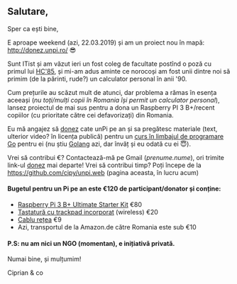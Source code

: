 ## Salutare,

Sper ca ești bine,

E aproape weekend (azi, 22.03.2019) și am un proiect nou în mapă: http://donez.unpi.ro/ 😎

Sunt ITist și am văzut ieri un fost coleg de facultate postînd o poză cu primul lui [HC'85](https://duckduckgo.com/?q=hc+85+calculator+romanesc&iax=images&ia=images&iaf=type%3Aphoto-photo), și mi-am adus aminte ce norocoși am fost unii dintre noi să primim (de la părinti, rude?) un calculator personal în anii '90.

Cum prețurile au scăzut mult de atunci, dar problema a rămas în esența aceeași (_nu toți/mulți copii în Romania își permit un calculator personal_), lansez proiectul de mai sus pentru a dona un Raspberry PI 3 B+/recent copiilor (cu prioritate către cei defavorizați) din Romania.

Eu mă angajez să [donez](http://donez.unpi.ro/) cate unPi pe an și sa pregătesc materiale (text, ulterior video? în licența publică) pentru un [curs în limbajul de programare Go](http://go.unpi.ro/) pentru ei (nu știu [Golang](https://go-tour-ro.appspot.com/) azi, dar învăț și eu odată cu ei 😇).

Vrei să contribui €? Contactează-mă pe Gmail (_prenume.nume_), ori trimite link-ul [donez](http://donez.unpi.ro/) mai departe!
Vrei să contribui timp? Poți începe de la https://github.com/cipy/unpi.web (pagina aceasta, în lucru acum)

#### Bugetul pentru un Pi pe an este €120 de participant/donator și conține:

- [Raspberry Pi 3 B+ Ultimate Starter Kit](https://www.amazon.de/gp/product/B07DDCRFP6/) €80 
- [Tastatură cu trackpad incorporat](https://www.amazon.de/gp/product/B07HG5Q851/) (wireless) €20 
- [Cablu rețea](https://www.amazon.de/gp/product/B00QV1F160/) €9 
- Azi, transportul de la Amazon.de către Romania este sub €10


#### P.S: nu am nici un NGO (momentan), e inițiativă privată.


Numai bine, și mulțumim!

Ciprian & co
